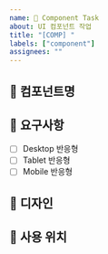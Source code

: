```yaml
---
name: 🧩 Component Task
about: UI 컴포넌트 작업
title: "[COMP] "
labels: ["component"]
assignees: ""
---
```


## 🎯 컴포넌트명
<!-- 예: Header, Footer, Button -->

## 📝 요구사항
- [ ] Desktop 반응형
- [ ] Tablet 반응형  
- [ ] Mobile 반응형

## 🎨 디자인
<!-- Figma 링크 또는 설명 -->

## 📍 사용 위치
<!-- 어디에 쓰이는지 -->
